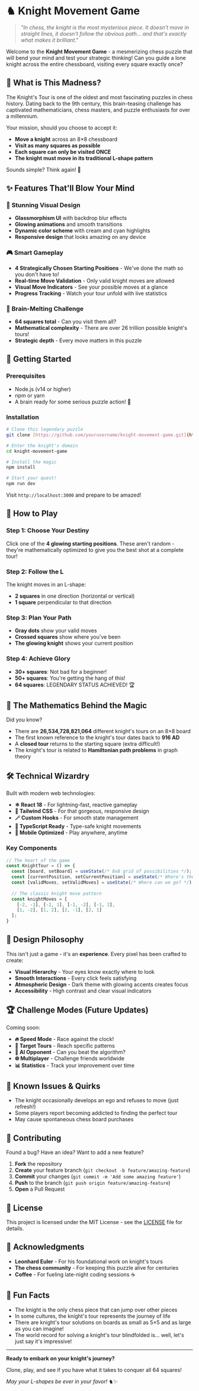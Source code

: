 # ♞ Knight Movement Game

> *"In chess, the knight is the most mysterious piece. It doesn't move in straight lines, it doesn't follow the obvious path... and that's exactly what makes it brilliant."*

Welcome to the **Knight Movement Game** - a mesmerizing chess puzzle that will bend your mind and test your strategic thinking! Can you guide a lone knight across the entire chessboard, visiting every square exactly once?

## 🎯 What is This Madness?

The Knight's Tour is one of the oldest and most fascinating puzzles in chess history. Dating back to the 9th century, this brain-teasing challenge has captivated mathematicians, chess masters, and puzzle enthusiasts for over a millennium.

Your mission, should you choose to accept it:
- **Move a knight** across an 8×8 chessboard
- **Visit as many squares as possible**
- **Each square can only be visited ONCE**
- **The knight must move in its traditional L-shape pattern**

Sounds simple? Think again! 🤯

## ✨ Features That'll Blow Your Mind

### 🎨 **Stunning Visual Design**
- **Glassmorphism UI** with backdrop blur effects
- **Glowing animations** and smooth transitions
- **Dynamic color scheme** with cream and cyan highlights
- **Responsive design** that looks amazing on any device

### 🎮 **Smart Gameplay**
- **4 Strategically Chosen Starting Positions** - We've done the math so you don't have to!
- **Real-time Move Validation** - Only valid knight moves are allowed
- **Visual Move Indicators** - See your possible moves at a glance
- **Progress Tracking** - Watch your tour unfold with live statistics

### 🧠 **Brain-Melting Challenge**
- **64 squares total** - Can you visit them all?
- **Mathematical complexity** - There are over 26 trillion possible knight's tours!
- **Strategic depth** - Every move matters in this puzzle

## 🚀 Getting Started

### Prerequisites
- Node.js (v14 or higher)
- npm or yarn
- A brain ready for some serious puzzle action! 🧩

### Installation

```bash
# Clone this legendary puzzle
git clone [https://github.com/yourusername/knight-movement-game.git](https://github.com/michael-0007a/KnightMovement.git)

# Enter the knight's domain
cd knight-movement-game

# Install the magic
npm install

# Start your quest!
npm run dev
```

Visit `http://localhost:3000` and prepare to be amazed!

## 🎯 How to Play

### Step 1: Choose Your Destiny
Click one of the **4 glowing starting positions**. These aren't random - they're mathematically optimized to give you the best shot at a complete tour!

### Step 2: Follow the L
The knight moves in an L-shape:
- **2 squares** in one direction (horizontal or vertical)
- **1 square** perpendicular to that direction

### Step 3: Plan Your Path
- **Gray dots** show your valid moves
- **Crossed squares** show where you've been
- **The glowing knight** shows your current position

### Step 4: Achieve Glory
- **30+ squares**: Not bad for a beginner!
- **50+ squares**: You're getting the hang of this!
- **64 squares**: LEGENDARY STATUS ACHIEVED! 🏆

## 🧮 The Mathematics Behind the Magic

Did you know?
- There are **26,534,728,821,064** different knight's tours on an 8×8 board
- The first known reference to the knight's tour dates back to **916 AD**
- A **closed tour** returns to the starting square (extra difficult!)
- The knight's tour is related to **Hamiltonian path problems** in graph theory

## 🛠️ Technical Wizardry

Built with modern web technologies:

- **⚛️ React 18** - For lightning-fast, reactive gameplay
- **🎨 Tailwind CSS** - For that gorgeous, responsive design
- **🪄 Custom Hooks** - For smooth state management
- **🎯 TypeScript Ready** - Type-safe knight movements
- **📱 Mobile Optimized** - Play anywhere, anytime

### Key Components

```javascript
// The heart of the game
const KnightTour = () => {
  const [board, setBoard] = useState(/* 8x8 grid of possibilities */);
  const [currentPosition, setCurrentPosition] = useState(/* Where's the knight? */);
  const [validMoves, setValidMoves] = useState(/* Where can we go? */);
  
  // The classic knight move pattern
  const knightMoves = [
    [-2, -1], [-2, 1], [-1, -2], [-1, 2],
    [1, -2], [1, 2], [2, -1], [2, 1]
  ];
}
```

## 🎨 Design Philosophy

This isn't just a game - it's an **experience**. Every pixel has been crafted to create:

- **Visual Hierarchy** - Your eyes know exactly where to look
- **Smooth Interactions** - Every click feels satisfying
- **Atmospheric Design** - Dark theme with glowing accents creates focus
- **Accessibility** - High contrast and clear visual indicators

## 🏆 Challenge Modes (Future Updates)

Coming soon:
- **🔥 Speed Mode** - Race against the clock!
- **🎯 Target Tours** - Reach specific patterns
- **🤖 AI Opponent** - Can you beat the algorithm?
- **🌐 Multiplayer** - Challenge friends worldwide
- **📊 Statistics** - Track your improvement over time

## 🐛 Known Issues & Quirks

- The knight occasionally develops an ego and refuses to move (just refresh!)
- Some players report becoming addicted to finding the perfect tour
- May cause spontaneous chess board purchases

## 🤝 Contributing

Found a bug? Have an idea? Want to add a new feature?

1. **Fork** the repository
2. **Create** your feature branch (`git checkout -b feature/amazing-feature`)
3. **Commit** your changes (`git commit -m 'Add some amazing feature'`)
4. **Push** to the branch (`git push origin feature/amazing-feature`)
5. **Open** a Pull Request

## 📜 License

This project is licensed under the MIT License - see the [LICENSE](LICENSE) file for details.

## 🙏 Acknowledgments

- **Leonhard Euler** - For his foundational work on knight's tours
- **The chess community** - For keeping this puzzle alive for centuries
- **Coffee** - For fueling late-night coding sessions ☕

## 🎪 Fun Facts

- The knight is the only chess piece that can jump over other pieces
- In some cultures, the knight's tour represents the journey of life
- There are knight's tour solutions on boards as small as 5×5 and as large as you can imagine!
- The world record for solving a knight's tour blindfolded is... well, let's just say it's impressive!

---

**Ready to embark on your knight's journey?** 

Clone, play, and see if you have what it takes to conquer all 64 squares! 

*May your L-shapes be ever in your favor!* ♞✨
